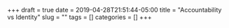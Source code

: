 +++ 
draft = true
date = 2019-04-28T21:51:44-05:00
title = "Accountability vs Identity"
slug = "" 
tags = []
categories = []
+++
